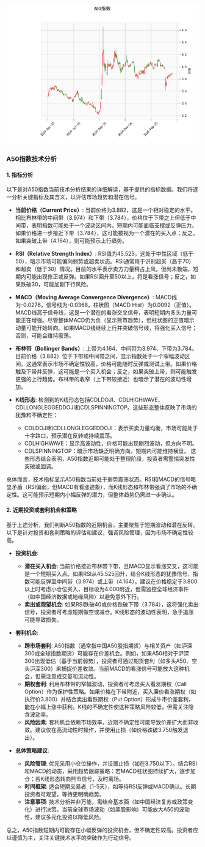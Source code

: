 ![图](SH300.png)

### A50指数技术分析

#### 1. 指标分析
以下是对A50指数当前技术分析结果的详细解读，基于提供的指标数据。我们将逐一分析关键指标及其含义，以评估市场趋势和潜在信号。

- **当前价格（Current Price）**: 当前价格为3.882，这是一个相对稳定的水平。相比布林带的中间带（3.974）和下带（3.784），价格位于下带之上但低于中间带，表明指数可能处于一个波动区间内，短期内可能面临支撑或反弹压力。如果价格进一步接近下带（3.784），这可能被视为一个潜在的买入点；反之，如果突破上带（4.164），则可能预示上行趋势。

- **RSI（Relative Strength Index）**: RSI值为45.525，这处于中性区域（低于50），暗示市场可能偏向弱势或超卖状态。RSI通常用于识别超买（高于70）和超卖（低于30）情况。目前的水平表示卖方力量稍占上风，但尚未极端，短期内可能出现修正或反弹。如果RSI回升至50以上，将是看涨信号；反之，如果跌破30，可能加剧下行风险。

- **MACD（Moving Average Convergence Divergence）**: MACD线为-0.0276，信号线为-0.0368，柱状图（MACD Hist）为0.0092（正值）。MACD线高于信号线，这是一个潜在的看涨交叉信号，表明短期内多头力量可能正在增强。尽管整体MACD仍为负（显示熊市趋势），但柱状图的正值暗示动量可能开始转向。如果MACD线继续上行并突破信号线，将强化买入信号；否则，可能会维持震荡。

- **布林带（Bollinger Bands）**: 上带为4.164、中间带为3.974、下带为3.784。目前价格（3.882）位于下带和中间带之间，显示指数处于一个窄幅波动区间。这通常表示市场不确定性较高，价格可能随时反弹或测试上带。如果价格触及下带并反弹，这可能是一个买入机会；反之，如果突破上带，则可能触发更强的上行趋势。布林带的收窄（上下带较接近）也暗示了潜在的波动性增加。

- **K线形态**: 检测到的K线形态包括CDLDOJI、CDLHIGHWAVE、CDLLONGLEGGEDDOJI和CDLSPINNINGTOP。这些形态整体反映了市场的犹豫和不确定性：
  - CDLDOJI和CDLLONGLEGGEDDOJI：表示买卖力量均衡，市场可能处于十字路口，预示潜在反转或持续震荡。
  - CDLHIGHWAVE：显示高波动性，价格可能出现剧烈波动，但方向不明。
  - CDLSPINNINGTOP：暗示市场缺乏明确方向，短期内可能维持横盘。
  这些形态结合表明，A50指数近期可能处于整理阶段，投资者需警惕突发性突破或回调。

总体而言，技术指标显示A50指数当前处于弱势震荡状态。RSI和MACD的信号略显矛盾（RSI偏弱，但MACD有看涨迹象），而K线形态和布林带强调了市场的不确定性。这可能预示短期内小幅反弹的潜力，但整体趋势仍需进一步确认。

#### 2. 近期投资或套利机会和策略
基于上述分析，我们判断A50指数的近期机会，主要聚焦于短期波动和潜在反转。以下是针对投资和套利策略的评估和建议，强调风险管理，因为市场不确定性较高。

- **投资机会**:
  - **潜在买入机会**: 当前价格接近布林带下带，且MACD显示看涨交叉，这可能是一个短期买入点。如果RSI从45.525回升，结合K线形态的犹豫信号，指数可能反弹至中间带（3.974）或上带（4.164）。建议在价格稳定于3.800以上时考虑小仓位买入，目标设为4.000附近，但需监控全球经济事件（如中国经济数据或地缘风险）以避免意外下行。
  - **卖出或观望机会**: 如果RSI跌破40或价格跌破下带（3.784），这将强化卖出信号，投资者可考虑短期做空或减仓。K线形态的波动性表明，急于追涨可能导致损失。

- **套利机会**:
  - **跨市场套利**: A50指数（通常指中国A50股指期货）与相关资产（如沪深300或全球指数期货）可能存在价差机会。例如，如果A50相对于沪深300出现低估（基于当前弱势），投资者可通过期货套利（如多头A50、空头沪深300）来捕捉价差收敛。当前MACD的看涨信号可能放大这种机会，但需注意成交量和流动性。
  - **期权套利**: 利用布林带的窄幅波动，投资者可考虑买入看涨期权（Call Option）作为保护性策略。如果价格在下带附近，买入廉价看涨期权（如执行价3.800）并结合卖出看跌期权（Put Option）形成牛市价差套利，能在小幅上涨中获利。K线的不确定性使这种策略风险较低，但需关注隐含波动率。
  - **风险因素**: 套利机会依赖市场效率，近期不确定性可能导致价差扩大而非收敛。建议仅在高流动性时操作，并使用止损（如价格跌破3.750触发退出）。

- **总体策略建议**:
  - **风险管理**: 优先采用小仓位操作，并设置止损（如在3.750以下）。结合RSI和MACD的动态，采用趋势跟踪策略：若MACD柱状图持续扩大，逐步加仓；若K线形态转向熊市信号，及时离场。
  - **时间框架**: 适合短期交易者（1-5天），如等待RSI反弹或MACD确认。长期投资者可观望，等待更明确趋势。
  - **注意事项**: 技术分析并非万能，需结合基本面（如中国经济复苏或政策变化）进行决策。当前全球市场波动（如美股影响）可能放大A50的波动性，建议多元化投资以降低风险。

总之，A50指数短期内可能存在小幅反弹的投资机会，但不确定性较高。投资者应以谨慎为主，关注关键技术水平的突破作为行动信号。